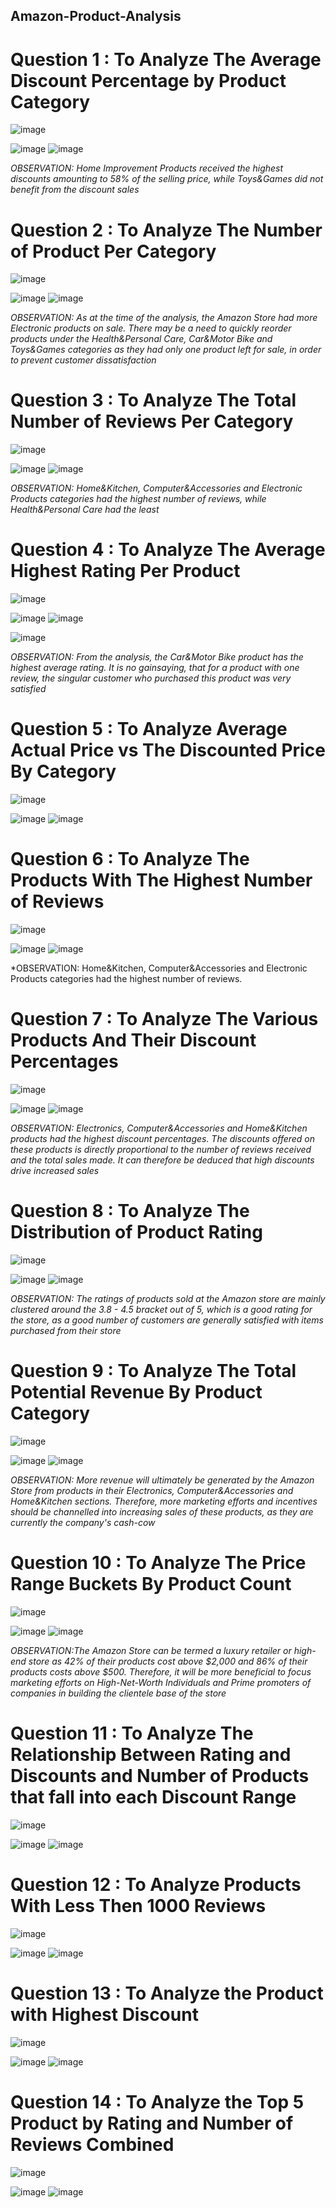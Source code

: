 ## Amazon-Product-Analysis

# Question 1 : To Analyze The Average Discount Percentage by Product Category	
![image](https://github.com/user-attachments/assets/9fb6169d-e85a-4c91-9db0-a54b4ebdb1be)


![image](https://github.com/user-attachments/assets/e24b69aa-dce0-4f70-b9c2-efc0f2e85210)
![image](https://github.com/user-attachments/assets/66f206aa-2dd8-4287-8df2-16fb5229c853)

*OBSERVATION: Home Improvement Products received the highest discounts amounting to 58% of the selling price, while Toys&Games did not benefit from the discount sales*


# Question 2 : To Analyze The Number of Product Per Category
![image](https://github.com/user-attachments/assets/80c78216-1c45-4ba6-bc6d-c0950c056e8d)

![image](https://github.com/user-attachments/assets/fb4d906b-90bd-4d5c-b5d2-37baf9a543ad)
![image](https://github.com/user-attachments/assets/9428dbc5-1bec-428c-9ff8-be63931eb0d1)

*OBSERVATION: As at the time of the analysis, the Amazon Store had more Electronic products on sale. There may be a need to quickly reorder  products under the Health&Personal Care, Car&Motor Bike and Toys&Games categories as they had only one product left for sale, in order to prevent customer dissatisfaction*


# Question 3 : To Analyze The Total Number of Reviews Per Category
![image](https://github.com/user-attachments/assets/c1c05e6c-abc1-448e-874e-6644b2214436)

![image](https://github.com/user-attachments/assets/85e71b80-a71a-4622-a9a3-dd4be3570b29)
![image](https://github.com/user-attachments/assets/03b98eb7-231a-4ebb-8092-24ed4b3841de)

*OBSERVATION: Home&Kitchen, Computer&Accessories and Electronic Products categories had the highest number of reviews, while Health&Personal Care had the least*


# Question 4 : To Analyze The Average Highest Rating Per Product
![image](https://github.com/user-attachments/assets/c1d4bd7b-6df9-4d2d-ba3b-fb38be57469c)

![image](https://github.com/user-attachments/assets/da327a94-2c08-459b-b69b-2563afa31eb0)
![image](https://github.com/user-attachments/assets/4cfd4fe3-06b2-40c1-bc46-f8d0605ed8fe)

![image](https://github.com/user-attachments/assets/d967b083-997e-433f-a933-384c21f55b8f)

*OBSERVATION: From the analysis, the Car&Motor Bike product has the highest average rating. It is no gainsaying, that for a product with one review, the singular customer who purchased this product was very satisfied*


# Question 5 : To Analyze Average Actual Price vs The Discounted Price By Category
![image](https://github.com/user-attachments/assets/3da0dfe3-ff76-4348-8710-fce0018aec5b)

![image](https://github.com/user-attachments/assets/824ff020-f1ca-4824-bd19-f4ef54dd50c4)
![image](https://github.com/user-attachments/assets/f21c165a-7c48-42a8-9504-499154f0cdaf)


# Question 6 : To Analyze The Products With The Highest Number of Reviews
![image](https://github.com/user-attachments/assets/c3f29f1e-0578-453e-b6de-bf4623e97c19)


![image](https://github.com/user-attachments/assets/97aa7aa5-2943-475f-899f-2974caf78800)
![image](https://github.com/user-attachments/assets/becd7fcf-81d3-421a-9a33-73cac86d0ac5)

*OBSERVATION: Home&Kitchen, Computer&Accessories and Electronic Products categories had the highest number of reviews.


# Question 7 : To Analyze The Various Products And Their Discount Percentages
![image](https://github.com/user-attachments/assets/774917c2-98e0-478c-987c-99dace4693b6)

![image](https://github.com/user-attachments/assets/005be624-877b-4da9-a9af-dcd4b08fefe2)
![image](https://github.com/user-attachments/assets/38036080-13fd-4d6f-bf47-e09b0263c8a0)

*OBSERVATION: Electronics, Computer&Accessories and Home&Kitchen products had the highest discount percentages. The discounts offered on these products is directly proportional to the number of reviews received and the total sales made. It can therefore be deduced that high discounts drive increased sales*


# Question 8 : To Analyze The Distribution of Product Rating
![image](https://github.com/user-attachments/assets/681fe0c9-b8a0-4553-b163-698492945015)

![image](https://github.com/user-attachments/assets/8b22711e-219f-47a2-a180-92db00aabe7a)
![image](https://github.com/user-attachments/assets/acf1fed6-4b52-4250-a614-90641235e9ca)

*OBSERVATION: The ratings of products sold at the Amazon store are mainly clustered around the 3.8 - 4.5 bracket out of 5, which is a good rating for the store, as a good number of customers are generally satisfied with items purchased from their store*


# Question 9 : To Analyze The Total Potential Revenue By Product Category
![image](https://github.com/user-attachments/assets/61897b66-5252-4e84-8e8b-7208e9fbfe17)

![image](https://github.com/user-attachments/assets/1dbb7eba-81f6-4a84-93c3-47a3ddab48c9)
![image](https://github.com/user-attachments/assets/3d7fb67e-3876-4754-8ed3-8207d4ffab6c)


*OBSERVATION: More revenue will ultimately be generated by the Amazon Store from products in their Electronics, Computer&Accessories and Home&Kitchen sections. Therefore, more marketing efforts and incentives should be channelled into increasing sales of these products, as they are currently the company's cash-cow*

# Question 10 : To Analyze The Price Range Buckets By Product Count
![image](https://github.com/user-attachments/assets/0b7944a6-ca6e-4045-a03e-8826262d2d77)

![image](https://github.com/user-attachments/assets/5f018606-59f3-416d-9a05-aa857625e91e)
![image](https://github.com/user-attachments/assets/314a2837-1946-46a5-8b5f-00240ad2ac7c)


*OBSERVATION:The Amazon Store can be termed a luxury retailer or high-end store as 42% of their products cost above $2,000 and 86% of their products costs above $500. Therefore, it will be more beneficial to focus marketing efforts on High-Net-Worth Individuals and Prime promoters of companies in building the clientele base of the store*

# Question 11 : To Analyze The Relationship Between Rating and Discounts and Number of Products that fall into each Discount Range
![image](https://github.com/user-attachments/assets/2d52c4d5-6d34-4f8f-91b9-61e28a85989c)

![image](https://github.com/user-attachments/assets/0f5a8876-4ff7-4dfd-ab11-dda31ce06b87)
![image](https://github.com/user-attachments/assets/26322f65-d4b5-48b7-aa26-3b65a5e99900)


# Question 12 : To Analyze Products With Less Then 1000 Reviews
![image](https://github.com/user-attachments/assets/ba4a2efb-b768-4251-8d4d-b4e2a7363182)

![image](https://github.com/user-attachments/assets/bbd3d9d0-c5ba-410b-b177-03600fb1cd14)
![image](https://github.com/user-attachments/assets/9f39b48e-7893-4c47-b18a-ce18084bb1ec)


# Question 13 : To Analyze the Product with Highest Discount
![image](https://github.com/user-attachments/assets/3b91710f-fc26-4c06-92e8-199ce492d64b)

![image](https://github.com/user-attachments/assets/10d020e7-083c-43a9-ad43-824cab49b8b2)
![image](https://github.com/user-attachments/assets/829b7587-b695-421b-bcd7-95ea3a9b4b9e)


# Question 14 : To Analyze the Top 5 Product by Rating and Number of Reviews Combined
![image](https://github.com/user-attachments/assets/7cc4d38e-df88-44f3-adbe-4deb82cdced1)

![image](https://github.com/user-attachments/assets/1f1b2b6a-3b68-4dae-8f42-c8aefb612a34)
![image](https://github.com/user-attachments/assets/5bdf4e28-bd94-4a61-a18a-8e891d81c7a7)
